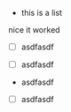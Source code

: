 *   this is a list

nice it worked

*   [ ] asdfasdf

*   [ ] asdfasdf

<!---->

*   asdfasdf



*   [ ] asdfasdf
